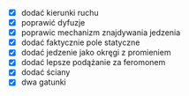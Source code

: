 - [x] dodać kierunki ruchu
- [x] poprawić dyfuzje
- [x] poprawic mechanizm znajdywania jedzenia
- [x] dodać faktycznie pole statyczne
- [x] dodać jedzenie jako okręgi z promieniem
- [x] dodać lepsze podążanie za feromonem
- [x] dodać ściany
- [x] dwa gatunki